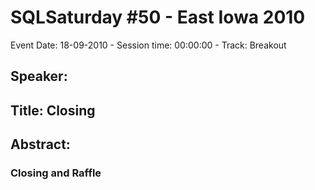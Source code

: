 # SQLSaturday #50 - East Iowa 2010
Event Date: 18-09-2010 - Session time: 00:00:00 - Track: Breakout
## Speaker: 
## Title: Closing
## Abstract:
### Closing and Raffle
